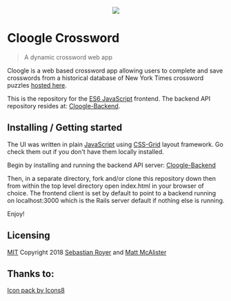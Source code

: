 <p align="center"><img src="https://png.icons8.com/dotty/64/000000/grid.png"></p>

# Cloogle Crossword
> A dynamic crossword web app

Cloogle is a web based crossword app allowing users to complete and save crosswords from a historical database of New York Times crossword puzzles [hosted here](https://github.com/doshea/nyt_crosswords).

This is the repository for the [ES6 JavaScript](https://developer.mozilla.org/en-US/docs/Web/JavaScript) frontend. The backend API repository resides at: [Cloogle-Backend](https://github.com/walkingalchemy/Cloogle-backend).

## Installing / Getting started

The UI was written in plain [JavaScript](https://developer.mozilla.org/en-US/docs/Web/JavaScript) using [CSS-Grid](https://developer.mozilla.org/en-US/docs/Web/CSS/CSS_Grid_Layout) layout framework. Go check them out if you don't have them locally installed. 

Begin by installing and running the backend API server: [Cloogle-Backend](https://github.com/walkingalchemy/Cloogle-backend)

Then, in a separate directory, fork and/or clone this repository down then from within the top level directory open index.html in your browser of choice. The frontend client is set by default to point to a backend running on localhost:3000 which is the Rails server default if nothing else is running.

Enjoy!

## Licensing
[MIT](https://oss.ninja/mit?organization=Sebastian%20Royer) 
Copyright 2018 [Sebastian Royer](https://github.com/walkingalchemy) and [Matt McAlister](https://github.com/matt-mcalister)


## Thanks to:
<a href="https://icons8.com">Icon pack by Icons8</a>
